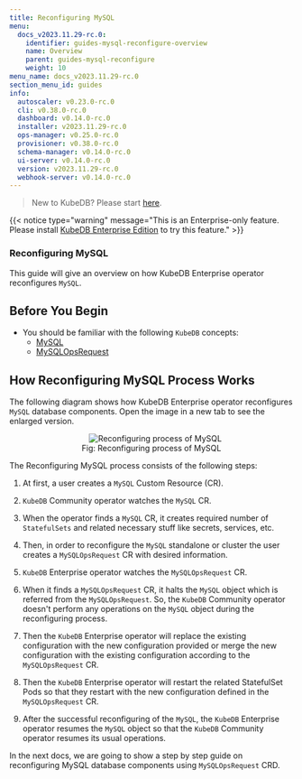 ```yaml
---
title: Reconfiguring MySQL
menu:
  docs_v2023.11.29-rc.0:
    identifier: guides-mysql-reconfigure-overview
    name: Overview
    parent: guides-mysql-reconfigure
    weight: 10
menu_name: docs_v2023.11.29-rc.0
section_menu_id: guides
info:
  autoscaler: v0.23.0-rc.0
  cli: v0.38.0-rc.0
  dashboard: v0.14.0-rc.0
  installer: v2023.11.29-rc.0
  ops-manager: v0.25.0-rc.0
  provisioner: v0.38.0-rc.0
  schema-manager: v0.14.0-rc.0
  ui-server: v0.14.0-rc.0
  version: v2023.11.29-rc.0
  webhook-server: v0.14.0-rc.0
---
```


> New to KubeDB? Please start [here](/docs/v2023.11.29-rc.0/README).

{{< notice type="warning" message="This is an Enterprise-only feature. Please install [KubeDB Enterprise Edition](/docs/v2023.11.29-rc.0/setup/install/enterprise) to try this feature." >}}

### Reconfiguring MySQL

This guide will give an overview on how KubeDB Enterprise operator reconfigures `MySQL`.

## Before You Begin

- You should be familiar with the following `KubeDB` concepts:
  - [MySQL](/docs/v2023.11.29-rc.0/guides/mysql/concepts/)
  - [MySQLOpsRequest](/docs/v2023.11.29-rc.0/guides/mysql/concepts/opsrequest)

## How Reconfiguring MySQL Process Works

The following diagram shows how KubeDB Enterprise operator reconfigures `MySQL` database components. Open the image in a new tab to see the enlarged version.

<figure align="center">
  <img alt="Reconfiguring process of MySQL" src="/docs/v2023.11.29-rc.0/guides/mysql/reconfigure/overview/reconfigure.jpg">
<figcaption align="center">Fig: Reconfiguring process of MySQL</figcaption>
</figure>

The Reconfiguring MySQL process consists of the following steps:

1. At first, a user creates a `MySQL` Custom Resource (CR).

2. `KubeDB` Community operator watches the `MySQL` CR.

3. When the operator finds a `MySQL` CR, it creates required number of `StatefulSets` and related necessary stuff like secrets, services, etc.

4. Then, in order to reconfigure the `MySQL` standalone or cluster the user creates a `MySQLOpsRequest` CR with desired information.

5. `KubeDB` Enterprise operator watches the `MySQLOpsRequest` CR.

6. When it finds a `MySQLOpsRequest` CR, it halts the `MySQL` object which is referred from the `MySQLOpsRequest`. So, the `KubeDB` Community operator doesn't perform any operations on the `MySQL` object during the reconfiguring process.  
   
7. Then the `KubeDB` Enterprise operator will replace the existing configuration with the new configuration provided or merge the new configuration with the existing configuration according to the `MySQLOpsRequest` CR.

8. Then the `KubeDB` Enterprise operator will restart the related StatefulSet Pods so that they restart with the new configuration defined in the `MySQLOpsRequest` CR.

9. After the successful reconfiguring of the `MySQL`, the `KubeDB` Enterprise operator resumes the `MySQL` object so that the `KubeDB` Community operator resumes its usual operations.

In the next docs, we are going to show a step by step guide on reconfiguring MySQL database components using `MySQLOpsRequest` CRD.